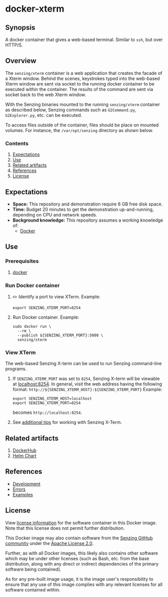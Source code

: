 # docker-xterm

## Synopsis

A docker container that gives a web-based terminal.
Similar to `ssh`, but over HTTP/S.

## Overview

The `senzing/xterm` container is a web application that creates the facade of a Xterm window.
Behind the scenes, keystrokes typed into the web-based Xterm window are sent via socket to the running docker container
to be executed within the container.  The results of the command are sent via socket back to the web Xterm window.

With the Senzing binaries mounted to the running `senzing/xterm` container as described below,
Senzing commands such as `G2Command.py`, `G2Explorer.py`, etc.
can be executed.

To access files outside of the container, files should be place on mounted volumes.
For instance, the `/var/opt/senzing` directory as shown below.

### Contents

1. [Expectations](#expectations)
1. [Use](#use)
1. [Related artifacts](#related-artifacts)
1. [References](#references)
1. [License](#license)

## Expectations

- **Space:** This repository and demonstration require 6 GB free disk space.
- **Time:** Budget 20 minutes to get the demonstration up-and-running, depending on CPU and network speeds.
- **Background knowledge:** This repository assumes a working knowledge of:
  - [Docker](https://github.com/Senzing/knowledge-base/blob/main/WHATIS/docker.md)

## Use

### Prerequisites

1. [docker](https://github.com/Senzing/knowledge-base/blob/main/HOWTO/install-docker.md)

### Run Docker container

1. :pencil2: Identify a port to view XTerm.
   Example:

    ```console
    export SENZING_XTERM_PORT=8254
    ```

1. Run Docker container.
   Example:

    ```console
    sudo docker run \
      --rm \
      --publish ${SENZING_XTERM_PORT}:5000 \
      senzing/xterm
    ```

### View XTerm

The web-based Senzing X-term can be used to run Senzing command-line programs.

1. If `SENZING_XTERM_PORT` was set to `8254`,
   Senzing X-term will be viewable at
   [localhost:8254](http://localhost:8254).
   In general, visit the web address having the following format:
   `http://${SENZING_XTERM_HOST}:${SENZING_XTERM_PORT}`
   Example:

    ```console
    export SENZING_XTERM_HOST=localhost
    export SENZING_XTERM_PORT=8254
    ```

   becomes `http://localhost:8254`.

1. See
   [additional tips](https://github.com/Senzing/knowledge-base/blob/main/lists/docker-compose-demo-tips.md#senzing-x-term)
   for working with Senzing X-Term.

## Related artifacts

1. [DockerHub](https://hub.docker.com/r/senzing/xterm)
1. [Helm Chart](https://github.com/Senzing/charts/tree/main/charts/xterm)

## References

- [Development](docs/development.md)
- [Errors](docs/errors.md)
- [Examples](docs/examples.md)

## License

View
[license information](https://senzing.com/end-user-license-agreement/)
for the software container in this Docker image.
Note that this license does not permit further distribution.

This Docker image may also contain software from the
[Senzing GitHub community](https://github.com/Senzing/)
under the
[Apache License 2.0](https://www.apache.org/licenses/LICENSE-2.0).

Further, as with all Docker images,
this likely also contains other software which may be under other licenses
(such as Bash, etc. from the base distribution,
along with any direct or indirect dependencies of the primary software being contained).

As for any pre-built image usage,
it is the image user's responsibility to ensure that any use of this image complies
with any relevant licenses for all software contained within.
